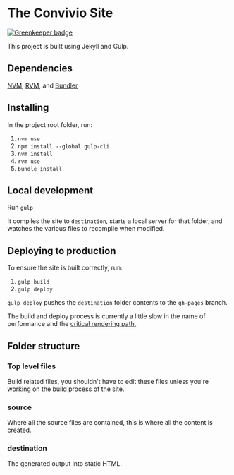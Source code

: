 # The Convivio Site

[![Greenkeeper badge](https://badges.greenkeeper.io/ConvivioTeam/Convivio-Site.svg)](https://greenkeeper.io/)

This project is built using Jekyll and Gulp.

## Dependencies

[NVM](https://github.com/creationix/nvm), [RVM](https://rvm.io/), and [Bundler](http://bundler.io/)

## Installing

In the project root folder, run:

1. `nvm use`
1. `npm install --global gulp-cli`
1. `nvm install`
1. `rvm use`
1. `bundle install`

## Local development

Run `gulp`

It compiles the site to `destination`, starts a local server for that folder, and watches the various files to recompile when modified.

## Deploying to production

To ensure the site is built correctly, run:

1. `gulp build`
2. `gulp deploy`

`gulp deploy` pushes the `destination` folder contents to the `gh-pages` branch.

The build and deploy process is currently a little slow in the name of performance and the [critical rendering path.](https://www.smashingmagazine.com/2015/08/understanding-critical-css/)

## Folder structure

### Top level files

Build related files, you shouldn't have to edit these  files unless you're working on the build process of the site.

### source

Where all the source files are contained, this is where all the content is created.

### destination

The generated output into static HTML.
